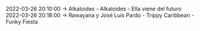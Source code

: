2022-03-26 20:10:00 -> Alkaloides - Alkaloides - Ella viene del futuro
2022-03-26 20:18:00 -> Rawayana y José Luis Pardo - Trippy Caribbean - Funky Fiesta
